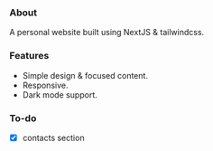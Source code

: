 ### About
A personal website built using NextJS & tailwindcss.

### Features
- Simple design & focused content.
- Responsive.
- Dark mode support.

### To-do
- [x] contacts section